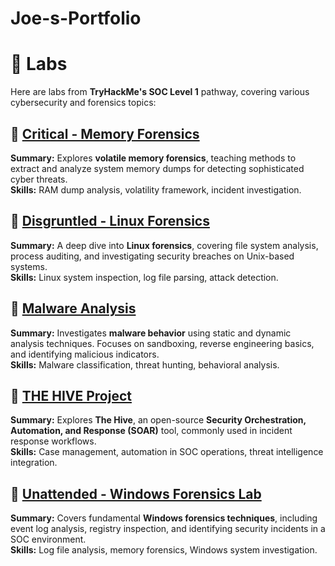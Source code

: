 # Joe-s-Portfolio

# 📝 Labs

Here are labs from **TryHackMe's SOC Level 1** pathway, covering various cybersecurity and forensics topics:

## 📄 [Critical - Memory Forensics](labs/Critical-Memory-Forensics.pdf)
**Summary:** Explores **volatile memory forensics**, teaching methods to extract and analyze system memory dumps for detecting sophisticated cyber threats.  
**Skills:** RAM dump analysis, volatility framework, incident investigation.  

## 📄 [Disgruntled - Linux Forensics](labs/Disgruntled-Linux-Forensics.pdf)
**Summary:** A deep dive into **Linux forensics**, covering file system analysis, process auditing, and investigating security breaches on Unix-based systems.  
**Skills:** Linux system inspection, log file parsing, attack detection.  

## 📄 [Malware Analysis](labs/Malware-Analysis.pdf)
**Summary:** Investigates **malware behavior** using static and dynamic analysis techniques. Focuses on sandboxing, reverse engineering basics, and identifying malicious indicators.  
**Skills:** Malware classification, threat hunting, behavioral analysis.  

## 📄 [THE HIVE Project](labs/THE-HIVE-Project.pdf)
**Summary:** Explores **The Hive**, an open-source **Security Orchestration, Automation, and Response (SOAR)** tool, commonly used in incident response workflows.  
**Skills:** Case management, automation in SOC operations, threat intelligence integration.  

## 📄 [Unattended - Windows Forensics Lab](labs/Unattended-Windows-Forensics-Lab.pdf)
**Summary:** Covers fundamental **Windows forensics techniques**, including event log analysis, registry inspection, and identifying security incidents in a SOC environment.  
**Skills:** Log file analysis, memory forensics, Windows system investigation.  
